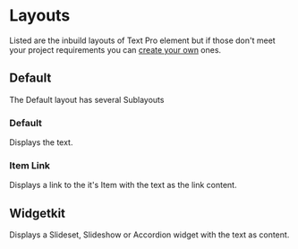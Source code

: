 # Layouts

Listed are the inbuild layouts of Text Pro element but if those don't meet your project requirements you can [create your own](GettingStarted/custom_layout.md) ones.

## Default
The Default layout has several Sublayouts

### Default
Displays the text.

### Item Link
Displays a link to the it's Item with the text as the link content.

## Widgetkit
Displays a Slideset, Slideshow or Accordion widget with the text as content.
